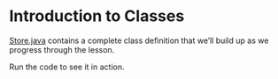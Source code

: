 # Introduction to Classes

[Store.java](https://github.com/keldavis/Java-Practice/blob/master/Foundations/3.%20Classes%20and%20Objects/Introduction%20to%20Classes/Store.java) contains a complete class definition that we’ll build up as we progress through the lesson.

Run the code to see it in action.